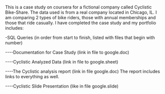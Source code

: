 This is a case study on coursera for a fictional company called Cyclistic Bike-Share. The data used is from a real company located in Chicago, IL. I am comparing 2 types of bike riders, those with annual memberships and those that ride casually. I have completed the case study and my portfolio includes:

-SQL Queries (in order from start to finish, listed with files that begin with number)

----Documentation for Case Study (link in file to google.doc)

----Cyclistic Analyzed Data (link in file to google.sheet)

----The Cyclistic analysis report (link in file google.doc)
     The report includes links to everything as well.
     
----Cyclistic Slide Presentation (like in file google.slide)

